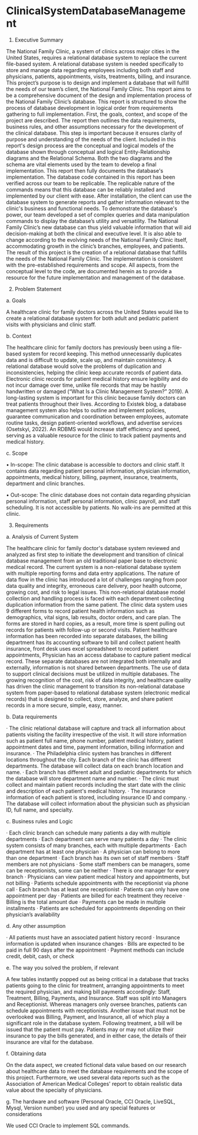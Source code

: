 # ClinicalSystemDatabaseManagement

1.	Executive Summary 

The National Family Clinic, a system of clinics across major cities in the United States, requires a relational database system to replace the current file-based system. A relational database system is needed specifically to store and manage data regarding employees including both staff and physicians, patients, appointments, visits, treatments, billing, and insurance. This project’s purpose is to design and implement a database that will fulfill the needs of our team’s client, the National Family Clinic. This report aims to be a comprehensive document of the design and implementation process of the National Family Clinic’s database.
This report is structured to show the process of database development in logical order from requirements gathering to full implementation. First, the goals, context, and scope of the project are described. The report then outlines the data requirements, business rules, and other assumptions necessary for the development of the clinical database. This step is important because it ensures clarity of purpose and understanding of the needs of the client. Included in this report's design process are the conceptual and logical models of the database shown through conceptual and logical Entity-Relationship diagrams and the Relational Schema. Both the two diagrams and the schema are vital elements used by the team to develop a final implementation. 
This report then fully documents the database's implementation. The database code contained in this report has been verified across our team to be replicable. The replicable nature of the commands means that this database can be reliably installed and implemented by our client with ease. After installation, the client can use the database system to generate reports and gather information relevant to the clinic's business and functional needs. To demonstrate the database's power, our team developed a set of complex queries and data manipulation commands to display the database’s utility and versatility. The National Family Clinic’s new database can thus yield valuable information that will aid decision-making at both the clinical and executive level. It is also able to change according to the evolving needs of the National Family Clinic itself, accommodating growth in the clinic’s branches, employees, and patients. 
The result of this project is the creation of a relational database that fulfills the needs of the National Family Clinic. The implementation is consistent with the pre-established requirements and scope. All aspects, from the conceptual level to the code, are documented herein as to provide a resource for the future implementation and management of the database. 

2.	Problem Statement 

a.	Goals

A healthcare clinic for family doctors across the United States would like to create a relational database system for both adult and pediatric patient visits with physicians and clinic staff.

b.	Context 

The healthcare clinic for family doctors has previously been using a file-based system for record keeping. This method unnecessarily duplicates data and is difficult to update, scale up, and maintain consistency. A relational database would solve the problems of duplication and inconsistencies, helping the clinic keep accurate records of patient data. Electronic clinic records for patient medical history ensure legibility and do not incur damage over time, unlike file records that may be hastily handwritten or damaged (“What Is a Clinic Management System?” 2019). A long-lasting system is important for this clinic because family doctors can treat patients throughout their lives. According to Existek blog, a database management system also helps to outline and implement policies, guarantee communication and coordination between employees, automate routine tasks, design patient-oriented workflows, and advertise services (Osetskyi, 2022). An RDBMS would increase staff efficiency and speed, serving as a valuable resource for the clinic to track patient payments and medical history.

c.	Scope 

•	In-scope: The clinic database is accessible to doctors and clinic staff. It contains data regarding patient personal information, physician information, appointments, 	medical history, billing, payment, insurance, treatments, department and clinic branches.

•	Out-scope: The clinic database does not contain data regarding physician personal information, staff personal information, clinic payroll, and staff scheduling. It is not accessible by patients. No walk-ins are permitted at this clinic.

3.	Requirements 

a.	Analysis of Current System 

The healthcare clinic for family doctor's database system reviewed and analyzed as first step to initiate the development and transition of clinical database management from an old traditional paper base to electronic medical record. The current system is a non-relational database system with multiple reporting forms and data entry applications. The nature of data flow in the clinic has introduced a lot of challenges ranging from poor data quality and integrity, erroneous care delivery, poor health outcome, growing cost, and risk to legal issues. This non-relational database model collection and handling process is faced with each department collecting duplication information from the same patient. The clinic data system uses 9 different forms to record patient health information such as demographics, vital signs, lab results, doctor orders, and care plan. The forms are stored in hard copies, as a result, more time is spent pulling out records for patients with follow-up or second visits. 
Patient healthcare information has been recorded into separate databases, the billing department has its accounting software to bill and collect patient health insurance, front desk uses excel spreadsheet to record patient appointments, Physician has an access database to capture patient medical record. These separate databases are not integrated both internally and externally, information is not shared between departments. The use of data to support clinical decisions must be utilized in multiple databases. The growing recognition of the cost, risk of data integrity, and healthcare quality has driven the clinic management to transition its non-relational database system from paper-based to relational database system (electronic medical records) that is designed to collect, store, analyze, and share patient records in a more secure, simple, easy, manner. 


b.	Data requirements 

·	The clinic relational database will capture and track all information about patients visiting the facility irrespective of the visit. It will store information such as patient full name, phone number, patient medical history, patient appointment dates and time, payment information, billing information and insurance.
·	The Philadelphia clinic system has branches in different locations throughout the city. Each branch of the clinic has different departments. The database will      collect data on each branch location and name. 
·	Each branch has different adult and pediatric departments for which the database will store department name and number. 
·	The clinic must collect and maintain patient records including the start date with the clinic and description of each patient's medical history.
·	The insurance information of each patient is stored, including insurance ID and company.
·	The database will collect information about the physician such as physician ID, full name, and specialty.

c.	Business rules and Logic 

·	Each clinic branch can schedule many patients a day with multiple departments
·	Each department can serve many patients a day 
·	The clinic system consists of many branches, each with multiple departments
·	Each department has at least one physician
·	A physician can belong to more than one department
·	Each branch has its own set of staff members
·	Staff members are not physicians
·	Some staff members can be managers, some can be receptionists, some can be neither
·	There is one manager for every branch
·	Physicians can view patient medical history and appointments, but not billing 
·	Patients schedule appointments with the receptionist via phone call
·	Each branch has at least one receptionist 
·	Patients can only have one appointment per day
·	Patients are billed for each treatment they receive
·	Billing is the total amount due 
·	Payments can be made in multiple installments 
·	Patients are scheduled for appointments depending on their physician’s availability

d.	Any other assumption 

·	All patients must have an associated patient history record
·	Insurance information is updated when insurance changes
·	Bills are expected to be paid in full 90 days after the appointment
·	Payment methods can include credit, debit, cash, or check


e.	The way you solved the problem, if relevant 

A few tables instantly popped out as being critical in a database that tracks patients going to the clinic for treatment, arranging appointments to meet the required physician, and making bill payments accordingly: Staff, Treatment, Billing, Payments, and Insurance. Staff was split into Managers and Receptionist. Whereas managers only oversee branches, patients can schedule appointments with receptionists. Another issue that must not be overlooked was Billing, Payment, and Insurance, all of which play a significant role in the database system. Following treatment, a bill will be issued that the patient must pay. Patients may or may not utilize their insurance to pay the bills generated, and in either case, the details of their insurance are vital for the database.

f.	Obtaining data

On the data aspect, we created fictional data value based on our research about healthcare data to meet the database requirements and the scope of this project. Furthermore, we used several data reports such as the Association of American Medical Colleges' report to obtain realistic data value about the specialty of physicians. 

g.	The hardware and software (Personal Oracle, CCI Oracle, LiveSQL, Mysql, Version number) you used and any special features or considerations 

We used CCI Oracle to implement SQL commands. 
